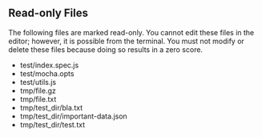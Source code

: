 ## Read-only Files
The following files are marked read-only. You cannot edit these files
in the editor; however, it is possible from the terminal. You must not
modify or delete these files because doing so results in a zero score.

* test/index.spec.js
* test/mocha.opts
* test/utils.js
* tmp/file.gz
* tmp/file.txt
* tmp/test_dir/bla.txt
* tmp/test_dir/important-data.json
* tmp/test_dir/test.txt